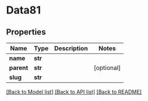 # Data81

## Properties
Name | Type | Description | Notes
------------ | ------------- | ------------- | -------------
**name** | **str** |  | 
**parent** | **str** |  | [optional] 
**slug** | **str** |  | 

[[Back to Model list]](../README.md#documentation-for-models) [[Back to API list]](../README.md#documentation-for-api-endpoints) [[Back to README]](../README.md)


